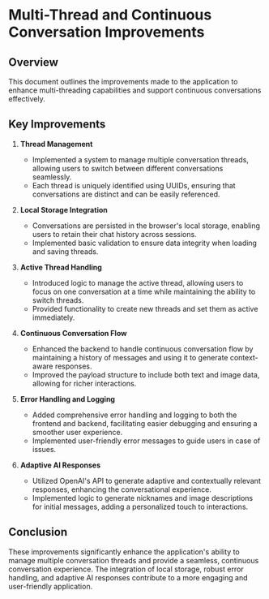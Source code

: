 # Multi-Thread and Continuous Conversation Improvements

## Overview
This document outlines the improvements made to the application to enhance multi-threading capabilities and support continuous conversations effectively.

## Key Improvements

1. **Thread Management**
   - Implemented a system to manage multiple conversation threads, allowing users to switch between different conversations seamlessly.
   - Each thread is uniquely identified using UUIDs, ensuring that conversations are distinct and can be easily referenced.

2. **Local Storage Integration**
   - Conversations are persisted in the browser's local storage, enabling users to retain their chat history across sessions.
   - Implemented basic validation to ensure data integrity when loading and saving threads.

3. **Active Thread Handling**
   - Introduced logic to manage the active thread, allowing users to focus on one conversation at a time while maintaining the ability to switch threads.
   - Provided functionality to create new threads and set them as active immediately.

4. **Continuous Conversation Flow**
   - Enhanced the backend to handle continuous conversation flow by maintaining a history of messages and using it to generate context-aware responses.
   - Improved the payload structure to include both text and image data, allowing for richer interactions.

5. **Error Handling and Logging**
   - Added comprehensive error handling and logging to both the frontend and backend, facilitating easier debugging and ensuring a smoother user experience.
   - Implemented user-friendly error messages to guide users in case of issues.

6. **Adaptive AI Responses**
   - Utilized OpenAI's API to generate adaptive and contextually relevant responses, enhancing the conversational experience.
   - Implemented logic to generate nicknames and image descriptions for initial messages, adding a personalized touch to interactions.

## Conclusion
These improvements significantly enhance the application's ability to manage multiple conversation threads and provide a seamless, continuous conversation experience. The integration of local storage, robust error handling, and adaptive AI responses contribute to a more engaging and user-friendly application.
